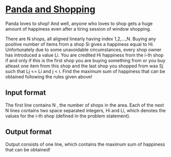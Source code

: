# [Panda and Shopping][link]

Panda loves to shop! And well, anyone who loves to shop gets a huge amount of happiness even after a tiring session of window shopping.

There are N shops, all aligned linearly having index 1,2,...,N. Buying any positive number of items from a shop Si gives a happiness equal to Hi. Unfortunately due to some unavoidable circumstances, every shop owner has introduced a value Li. You are credited Hi happiness from the i-th shop if and only if this is the first shop you are buying something from or you buy atleast one item from this shop and the last shop you shopped from was Sj such that Lj <= Li and j < i. Find the maximum sum of happiness that can be obtained following the rules given above!

## Input format

The first line contains N , the number of shops in the area. Each of the next N lines contains two space separated integers, Hi and Li, which denotes the values for the i-th shop (defined in the problem statement).

## Output format

Output consists of one line, which contains the maximum sum of happiness that can be obtained!

[link]: https://www.hackerearth.com/practice/data-structures/advanced-data-structures/segment-trees/practice-problems/algorithm/panda-and-shopping-1/
